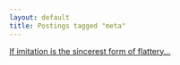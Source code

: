 ```yaml
---
layout: default
title: Postings tagged "meta"
---
```

[If imitation is the sincerest form of flattery...](http://janesconference.github.com/KievII//2009/05/imitation-is-the-sincerest-form-of-flattery)<br />

